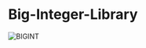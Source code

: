 # Big-Integer-Library

![BIGINT](https://user-images.githubusercontent.com/34183327/147885036-84b6d4dd-c515-4508-bbf7-0490eb3e7ff7.PNG)
